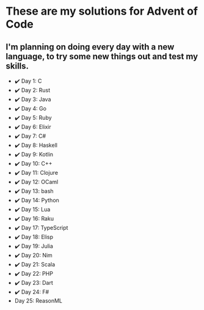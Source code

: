# These are my solutions for Advent of Code

## I'm planning on doing every day with a new language, to try some new things out and test my skills.

* ✔️ Day 1: C
* ✔️ Day 2: Rust
* ✔️ Day 3: Java
* ✔️ Day 4: Go
* ✔️ Day 5: Ruby
* ✔️ Day 6: Elixir
* ✔️ Day 7: C#
* ✔️ Day 8: Haskell
* ✔️ Day 9: Kotlin
* ✔️ Day 10: C++
* ✔️ Day 11: Clojure
* ✔️ Day 12: OCaml
* ✔️ Day 13: bash
* ✔️ Day 14: Python
* ✔️ Day 15: Lua
* ✔️ Day 16: Raku
* ✔️ Day 17: TypeScript
* ✔️ Day 18: Elisp
* ✔️ Day 19: Julia
* ✔️ Day 20: Nim
* ✔️ Day 21: Scala
* ✔️ Day 22: PHP
* ✔️ Day 23: Dart
* ✔️ Day 24: F#
* Day 25: ReasonML
